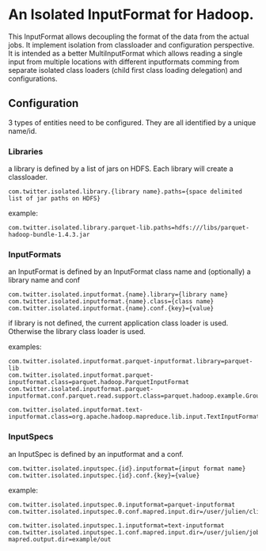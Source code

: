 An Isolated InputFormat for Hadoop.
===================

This InputFormat allows decoupling the format of the data from the actual jobs. It implement isolation from classloader and configuration perspective.
It is intended as a better MultiInputFormat which allows reading a single input from multiple locations with different inputformats comming from separate isolated class loaders (child first class loading delegation) and configurations.

Configuration
-------------

3 types of entities need to be configured. They are all identified by a unique name/id.

### Libraries

a library is defined by a list of jars on HDFS.
Each library will create a classloader.
```
com.twitter.isolated.library.{library name}.paths={space delimited list of jar paths on HDFS}
```
example:
```
com.twitter.isolated.library.parquet-lib.paths=hdfs:///libs/parquet-hadoop-bundle-1.4.3.jar
```

### InputFormats
an InputFormat is defined by an InputFormat class name and (optionally) a library name and conf
```
com.twitter.isolated.inputformat.{name}.library={library name}
com.twitter.isolated.inputformat.{name}.class={class name}
com.twitter.isolated.inputformat.{name}.conf.{key}={value}
```
if library is not defined, the current application class loader is used. Otherwise the library class loader is used.

examples:
```
com.twitter.isolated.inputformat.parquet-inputformat.library=parquet-lib
com.twitter.isolated.inputformat.parquet-inputformat.class=parquet.hadoop.ParquetInputFormat
com.twitter.isolated.inputformat.parquet-inputformat.conf.parquet.read.support.class=parquet.hadoop.example.GroupReadSupport

com.twitter.isolated.inputformat.text-inputformat.class=org.apache.hadoop.mapreduce.lib.input.TextInputFormat
```

### InputSpecs
an InputSpec is defined by an inputformat and a conf.

```
com.twitter.isolated.inputspec.{id}.inputformat={input format name}
com.twitter.isolated.inputspec.{id}.conf.{key}={value}
```
example:
```
com.twitter.isolated.inputspec.0.inputformat=parquet-inputformat
com.twitter.isolated.inputspec.0.conf.mapred.input.dir=/user/julien/client_event_2013_12_19_15.parquet

com.twitter.isolated.inputspec.1.inputformat=text-inputformat
com.twitter.isolated.inputspec.1.conf.mapred.input.dir=/user/julien/job_stats_by_day
mapred.output.dir=example/out
```
